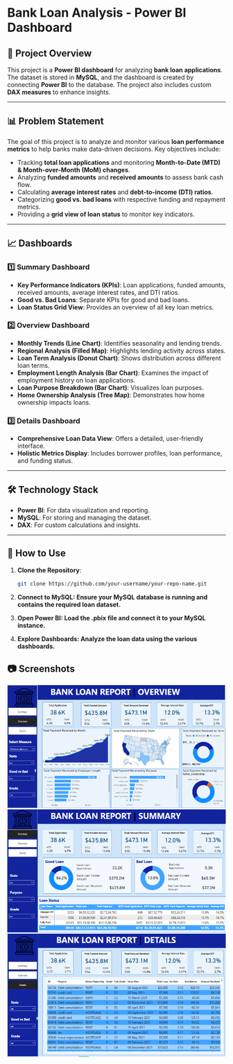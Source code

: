 # Bank Loan Analysis - Power BI Dashboard

## 📌 Project Overview
This project is a **Power BI dashboard** for analyzing **bank loan applications**. The dataset is stored in **MySQL**, and the dashboard is created by connecting **Power BI** to the database. The project also includes custom **DAX measures** to enhance insights.

---

## 📊 Problem Statement
The goal of this project is to analyze and monitor various **loan performance metrics** to help banks make data-driven decisions. Key objectives include:
- Tracking **total loan applications** and monitoring **Month-to-Date (MTD) & Month-over-Month (MoM) changes**.
- Analyzing **funded amounts** and **received amounts** to assess bank cash flow.
- Calculating **average interest rates** and **debt-to-income (DTI) ratios**.
- Categorizing **good vs. bad loans** with respective funding and repayment metrics.
- Providing a **grid view of loan status** to monitor key indicators.

---

## 📈 Dashboards
### 1️⃣ Summary Dashboard
- **Key Performance Indicators (KPIs)**: Loan applications, funded amounts, received amounts, average interest rates, and DTI ratios.
- **Good vs. Bad Loans**: Separate KPIs for good and bad loans.
- **Loan Status Grid View**: Provides an overview of all key loan metrics.

### 2️⃣ Overview Dashboard
- **Monthly Trends (Line Chart)**: Identifies seasonality and lending trends.
- **Regional Analysis (Filled Map)**: Highlights lending activity across states.
- **Loan Term Analysis (Donut Chart)**: Shows distribution across different loan terms.
- **Employment Length Analysis (Bar Chart)**: Examines the impact of employment history on loan applications.
- **Loan Purpose Breakdown (Bar Chart)**: Visualizes loan purposes.
- **Home Ownership Analysis (Tree Map)**: Demonstrates how home ownership impacts loans.

### 3️⃣ Details Dashboard
- **Comprehensive Loan Data View**: Offers a detailed, user-friendly interface.
- **Holistic Metrics Display**: Includes borrower profiles, loan performance, and funding status.

---

## 🛠️ Technology Stack
- **Power BI**: For data visualization and reporting.
- **MySQL**: For storing and managing the dataset.
- **DAX**: For custom calculations and insights.

---

## 🚀 How to Use
1. **Clone the Repository**:
   ```bash
   git clone https://github.com/your-username/your-repo-name.git
   ```
2. **Connect to MySQL: Ensure your MySQL database is running and contains the required loan dataset.**

3. **Open Power BI: Load the .pbix file and connect it to your MySQL instance.**

4. **Explore Dashboards: Analyze the loan data using the various dashboards.**

## 📷 Screenshots  
![Dashboard Overview](https://raw.githubusercontent.com/abhishekpandit98/finance-project-Bank-Loan-Dashboard-/main/OVERVIEW.png)  
![Dashboard Summary](https://raw.githubusercontent.com/abhishekpandit98/finance-project-Bank-Loan-Dashboard-/main/SUMMARY.png)  
![Dashboard Details](https://raw.githubusercontent.com/abhishekpandit98/finance-project-Bank-Loan-Dashboard-/main/DETAILS.png)  

